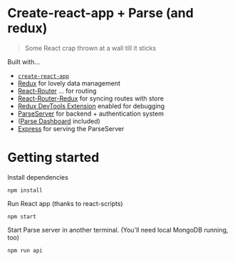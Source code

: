 # Create-react-app + Parse (and redux)

> Some React crap thrown at a wall till it sticks

Built with...
- [`create-react-app`](https://github.com/facebookincubator/create-react-app)
- [Redux](http://redux.js.org/) for lovely data management
- [React-Router](https://github.com/reactjs/react-router) ... for routing
- [React-Router-Redux](https://github.com/reactjs/react-router-redux) for syncing routes with store
- [Redux DevTools Extension](https://github.com/zalmoxisus/redux-devtools-extension) enabled for debugging
- [ParseServer](https://github.com/ParsePlatform/parse-server) for backend + authentication system
- ([Parse Dashboard](https://github.com/ParsePlatform/parse-dashboard) included)
- [Express](expressjs.com) for serving the ParseServer

# Getting started

Install dependencies
```
npm install
```

Run React app (thanks to react-scripts)
```
npm start
```

Start Parse server in another terminal. (You'll need local MongoDB running, too)
```
npm run api
```
